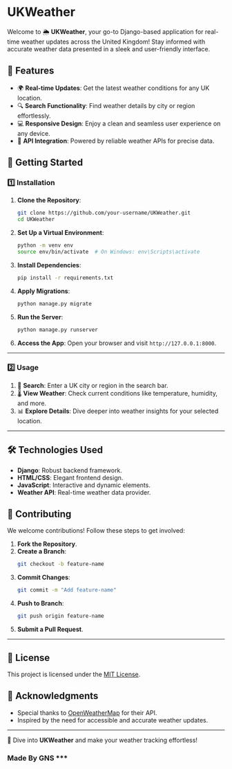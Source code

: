 # UKWeather

Welcome to 🌦️ **UKWeather**, your go-to Django-based application for real-time weather updates across the United Kingdom! Stay informed with accurate weather data presented in a sleek and user-friendly interface.

## 🌟 Features

- 🌍 **Real-time Updates**: Get the latest weather conditions for any UK location.
- 🔍 **Search Functionality**: Find weather details by city or region effortlessly.
- 💻 **Responsive Design**: Enjoy a clean and seamless user experience on any device.
- 🔗 **API Integration**: Powered by reliable weather APIs for precise data.

## 🚀 Getting Started

### 1️⃣ Installation

1. **Clone the Repository**:
    ```bash
    git clone https://github.com/your-username/UKWeather.git
    cd UKWeather
    ```

2. **Set Up a Virtual Environment**:
    ```bash
    python -m venv env
    source env/bin/activate  # On Windows: env\Scripts\activate
    ```

3. **Install Dependencies**:
    ```bash
    pip install -r requirements.txt
    ```

4. **Apply Migrations**:
    ```bash
    python manage.py migrate
    ```

5. **Run the Server**:
    ```bash
    python manage.py runserver
    ```

6. **Access the App**: Open your browser and visit `http://127.0.0.1:8000`.

---

### 2️⃣ Usage

1. 🔎 **Search**: Enter a UK city or region in the search bar.
2. 🌡️ **View Weather**: Check current conditions like temperature, humidity, and more.
3. 📊 **Explore Details**: Dive deeper into weather insights for your selected location.

---

## 🛠️ Technologies Used

- **Django**: Robust backend framework.
- **HTML/CSS**: Elegant frontend design.
- **JavaScript**: Interactive and dynamic elements.
- **Weather API**: Real-time weather data provider.

## 🤝 Contributing

We welcome contributions! Follow these steps to get involved:

1. **Fork the Repository**.
2. **Create a Branch**:
    ```bash
    git checkout -b feature-name
    ```
3. **Commit Changes**:
    ```bash
    git commit -m "Add feature-name"
    ```
4. **Push to Branch**:
    ```bash
    git push origin feature-name
    ```
5. **Submit a Pull Request**.

---

## 📜 License

This project is licensed under the [MIT License](LICENSE).

## 🙏 Acknowledgments

- Special thanks to [OpenWeatherMap](https://openweathermap.org/) for their API.
- Inspired by the need for accessible and accurate weather updates.

---

🌟 Dive into **UKWeather** and make your weather tracking effortless!
### Made By GNS ***